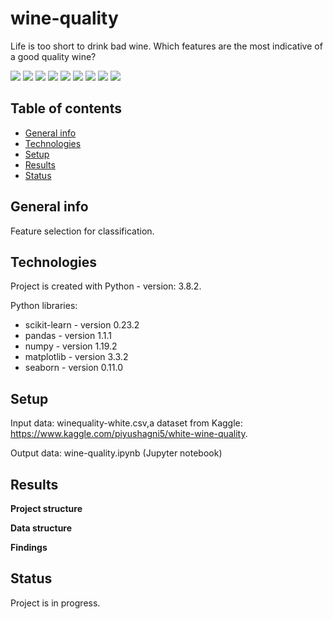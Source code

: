 # wine-quality
 Life is too short to drink bad wine. Which features are the most indicative of a good quality wine?

<img src="https://img.shields.io/badge/python-3.8.2 -brightgreen"> <img src='https://img.shields.io/badge/scikitlearn-0.23.2-blue'> <img src='https://img.shields.io/badge/pandas-1.1.1-blue'> <img src='https://img.shields.io/badge/numpy-1.1.1-blue'> <img src="https://img.shields.io/badge/matplotlib-3.3.2 -blue"> <img src="https://img.shields.io/badge/seaborn-0.11.0 -blue"> <img src="https://img.shields.io/badge/supervised-machine--learning-ff69b4"> <img src="https://img.shields.io/badge/classification-problem-ff69b4"> <img src="https://img.shields.io/badge/feature-%20selection-ff69b4">

## Table of contents
* [General info](#general-info)
* [Technologies](#technologies)
* [Setup](#setup)
* [Results](#results)
* [Status](#status)

## General info
Feature selection for classification.

## Technologies
Project is created with Python - version: 3.8.2.

Python libraries:
* scikit-learn - version 0.23.2
* pandas - version 1.1.1
* numpy - version 1.19.2
* matplotlib - version 3.3.2
* seaborn - version 0.11.0
  
## Setup

Input data: winequality-white.csv,a dataset from Kaggle: https://www.kaggle.com/piyushagni5/white-wine-quality.

Output data: wine-quality.ipynb (Jupyter notebook)

## Results

**Project structure**

**Data structure**

**Findings**

## Status
Project is in progress.
